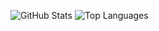 ![GitHub Stats](https://github-readme-stats.vercel.app/api?username=lakshmikanth-472&theme=radical)
![Top Languages](https://github-readme-stats.vercel.app/api/top-langs/?username=LAKSHMIKANTH-472&show_icons=true&theme=radical)
